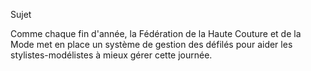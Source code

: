 Sujet

Comme chaque fin d'année, la Fédération de la Haute Couture et de la Mode met en place un système de gestion des défilés 
pour aider les stylistes-modélistes à mieux gérer cette journée.
